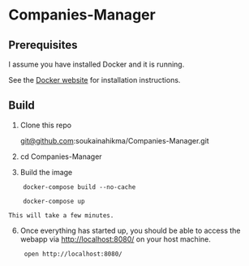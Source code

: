 # Companies-Manager

Prerequisites
-----

I assume you have installed Docker and it is running.

See the [Docker website](http://www.docker.io/gettingstarted/#h_installation) for installation instructions.

Build
-----

1. Clone this repo

    git@github.com:soukainahikma/Companies-Manager.git

3. 
    cd Companies-Manager

4. Build the image
```
    docker-compose build --no-cache
```
```
    docker-compose up
```
    This will take a few minutes.

6. Once everything has started up, you should be able to access the webapp via [http://localhost:8080/](http://localhost:8080/) on your host machine.

        open http://localhost:8080/
